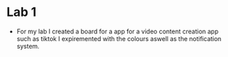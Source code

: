 # Lab 1

* For my lab I created a board for a app for a video content creation app such as tiktok I expiremented with the colours aswell as the notification system. 